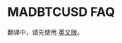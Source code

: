 # MADBTCUSD FAQ

翻译中，请先使用 [英文版](https://docs.pancakeswap.finance/products/perpetual-trading/perpetual-trading-v2/madbtcusd/madbtcusd-faq)。
